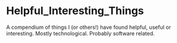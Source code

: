 # Helpful_Interesting_Things
A compendium of things I (or others!) have found helpful, useful or interesting. Mostly technological. Probably software related.
